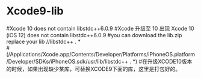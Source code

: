 # Xcode9-lib
#Xcode 10 does not contain libstdc++6.0.9
#Xcode 升级至 10 出现 Xcode 10 (iOS 12) does not contain libstdc++6.0.9
#you can download the lib.zip replace your lib //libstdc++ . *  
#(/Applications/Xcode.app/Contents/Developer/Platforms/iPhoneOS.platform/Developer/SDKs/iPhoneOS.sdk/usr/lib/libstdc++ . *)
#在升级XCODE10版本的时候，如果出现缺少某库，可替换XCODE9下面的库，这里是打包好的。
